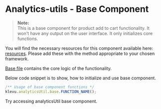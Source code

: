 # Analytics-utils - Base Component

>**Note:**  
>This is a base component for product add to cart functionality.
>It won't have any output on the user interface. It only initializes core functions. 

You will find the necessary resources for this component available here:
[resources](/components/analytics-utils/resources). Please add these with the
method appropriate to your chosen framework. 

[Base file](/components/analytics-utils/resources/assets/js/klevu-analytics-utils.js) contains the core logic of the functionality.

Below code snippet is to show, how to initialize and use base component.

```javascript
/** Usage of base component functions */
klevu.analyticsUtil.base.FUNCTION_NAME();
```

Try accessing analyticsUtil base component.